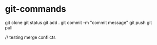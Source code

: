 # git-commands
git clone <repo-name>
git status
git add .
git commit -m "commit message" 
git push
git pull


// testing merge conflicts
